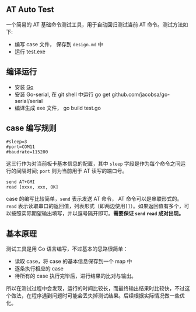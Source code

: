 ## AT Auto Test

一个简易的 AT 基础命令测试工具，用于自动回归测试当前 AT 命令。测试方法如下:

- 编写 case 文件， 保存到 `design.md` 中
- 运行 test.exe 

## 编译运行

+ 安装 [Go](https://golangtc.com/download)
+ 安装 Go-serial, 在 git shell 中运行 go get github.com/jacobsa/go-serial/serial
+ 编译生成 exe 文件， go build test.go

## case 编写规则

```
#sleep=3
#port=COM11
#baudrate=115200
```

这三行作为对当前板卡基本信息的配置，其中 `sleep` 字段是作为每个命令之间运行的间隔时间; `port` 则为当前用于 AT 读写的端口号。

```
send AT+GMI
read [xxxx, xxx, OK]
```

case 的编写比较简单，`send` 表示发送 AT 命令， AT 命令可以是串联形式的。`read` 表示读取串口的返回值，列表形式（即两边使用`[]`）。如果返回值有多个，可以按照实际期望输出填写，并以逗号隔开即可。**需要保证 `send` `read` 成对出现。**


## 基本原理

测试工具是用 Go 语言编写，不过基本的思路很简单：

- 读取 case，将 case 的基本信息保存到一个 map 中
- 逐条执行相应的 case
- 待所有的 case 执行完毕后，进行结果的比对与输出。

所以在测试过程中会发现，运行的时间比较长，而最终输出结果时比较快，不过这个做法，在程序遇到问题时可能会丢失掉测试结果。后续根据实际情况做一些优化。
